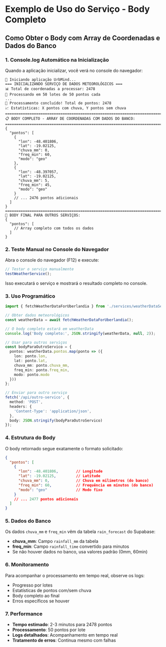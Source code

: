 # Exemplo de Uso do Serviço - Body Completo

## Como Obter o Body com Array de Coordenadas e Dados do Banco

### 1. Console.log Automático na Inicialização

Quando a aplicação inicializar, você verá no console do navegador:

```
🚀 Iniciando aplicação UrbMind...
=== INICIALIZANDO SERVIÇO DE DADOS METEOROLÓGICOS ===
📊 Total de coordenadas a processar: 2478
🔄 Processando em 50 lotes de 50 pontos cada
...
🎉 Processamento concluído! Total de pontos: 2478
📈 Estatísticas: X pontos com chuva, Y pontos sem chuva
================================================================================
📋 BODY COMPLETO - ARRAY DE COORDENADAS COM DADOS DO BANCO:
================================================================================
{
  "pontos": [
    {
      "lon": -48.401806,
      "lat": -19.02125,
      "chuva_mm": 0,
      "freq_min": 60,
      "modo": "geo"
    },
    {
      "lon": -48.397057,
      "lat": -19.02125,
      "chuva_mm": 5,
      "freq_min": 45,
      "modo": "geo"
    }
    // ... 2476 pontos adicionais
  ]
}
================================================================================
🎯 BODY FINAL PARA OUTROS SERVIÇOS:
{
  "pontos": [
    // Array completo com todos os dados
  ]
}
```

### 2. Teste Manual no Console do Navegador

Abra o console do navegador (F12) e execute:

```javascript
// Testar o serviço manualmente
testWeatherService();
```

Isso executará o serviço e mostrará o resultado completo no console.

### 3. Uso Programático

```typescript
import { fetchWeatherDataForUberlandia } from './services/weatherDataService';

// Obter dados meteorológicos
const weatherData = await fetchWeatherDataForUberlandia();

// O body completo estará em weatherData
console.log('Body completo:', JSON.stringify(weatherData, null, 2));

// Usar para outros serviços
const bodyParaOutroServico = {
  pontos: weatherData.pontos.map(ponto => ({
    lon: ponto.lon,
    lat: ponto.lat,
    chuva_mm: ponto.chuva_mm,
    freq_min: ponto.freq_min,
    modo: ponto.modo
  }))
};

// Enviar para outro serviço
fetch('/api/outro-servico', {
  method: 'POST',
  headers: {
    'Content-Type': 'application/json',
  },
  body: JSON.stringify(bodyParaOutroServico)
});
```

### 4. Estrutura do Body

O body retornado segue exatamente o formato solicitado:

```json
{
  "pontos": [
    {
      "lon": -48.401806,        // Longitude
      "lat": -19.02125,         // Latitude  
      "chuva_mm": 0,            // Chuva em milímetros (do banco)
      "freq_min": 60,           // Frequência em minutos (do banco)
      "modo": "geo"             // Modo fixo
    }
    // ... 2477 pontos adicionais
  ]
}
```

### 5. Dados do Banco

Os dados `chuva_mm` e `freq_min` vêm da tabela `rain_forecast` do Supabase:
- **chuva_mm**: Campo `rainfall_mm` da tabela
- **freq_min**: Campo `rainfall_time` convertido para minutos
- Se não houver dados no banco, usa valores padrão (0mm, 60min)

### 6. Monitoramento

Para acompanhar o processamento em tempo real, observe os logs:
- Progresso por lotes
- Estatísticas de pontos com/sem chuva
- Body completo ao final
- Erros específicos se houver

### 7. Performance

- **Tempo estimado**: 2-3 minutos para 2478 pontos
- **Processamento**: 50 pontos por lote
- **Logs detalhados**: Acompanhamento em tempo real
- **Tratamento de erros**: Continua mesmo com falhas
